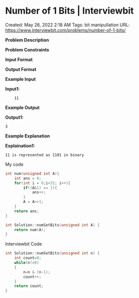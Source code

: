 # Number of 1 Bits | Interviewbit

Created: May 26, 2022 2:18 AM
Tags: bit manipullation
URL: https://www.interviewbit.com/problems/number-of-1-bits/

**Problem Description**

**Problem Constraints**

**Input Format**

**Output Format**

**Example Input**

**Input1:**

```
    11

```

**Example Output**

**Output1:**

```
3

```

**Example Explanation**

**Explaination1:**

```
11 is represented as 1101 in binary

```

My code

```cpp
int num(unsigned int A){
    int ans = 0;
    for(int i = 0;i<32; i++){
        if((A&1) == 1){
            ans++;
        }
        A = A>>1;
    }
    return ans;
}

int Solution::numSetBits(unsigned int A) {
    return num(A);
}
```

Interviewbit Code

```cpp
int Solution::numSetBits(unsigned int n) {
    int count=0;
    while(n!=0)
    {
        n=n & (n-1);
        count++;
    }
    return count;
}
```